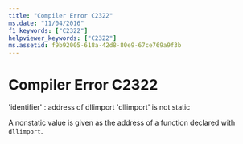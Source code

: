 ```yaml
---
title: "Compiler Error C2322"
ms.date: "11/04/2016"
f1_keywords: ["C2322"]
helpviewer_keywords: ["C2322"]
ms.assetid: f9b92005-618a-42d8-80e9-67ce769a9f3b
---
```

# Compiler Error C2322

'identifier' : address of dllimport 'dllimport' is not static

A nonstatic value is given as the address of a function declared with `dllimport`.